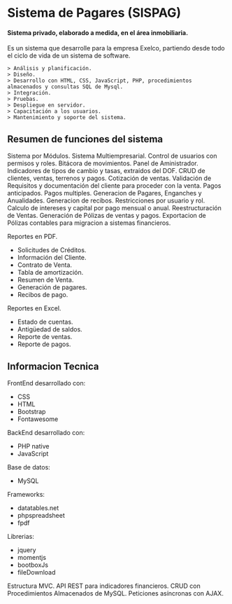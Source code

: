 Sistema de Pagares (SISPAG)
==
#### Sistema privado, elaborado a medida, en el área inmobiliaria.

Es un sistema que desarrolle para la empresa Exelco, partiendo desde todo el ciclo de vida de un sistema de software. 

    > Análisis y planificación.
    > Diseño.
    > Desarrollo con HTML, CSS, JavaScript, PHP, procedimientos almacenados y consultas SQL de Mysql. 
    > Integración.
    > Pruebas. 
    > Despliegue en servidor.
    > Capacitación a los usuarios.
    > Mantenimiento y soporte del sistema. 


## Resumen de funciones del sistema

Sistema por Módulos.
Sistema Multiempresarial.
Control de usuarios con permisos y roles.
Bitácora de movimientos.
Panel de Aministrador.
Indicadores de tipos de cambio y tasas, extraídos del DOF.
CRUD de clientes, ventas, terrenos y pagos.
Cotización de ventas. 
Validación de Requisitos y documentación del cliente para proceder con la venta.
Pagos anticipados.
Pagos multiples.
Generacion de Pagares, Enganches y Anualidades.
Generacion de recibos.
Restricciones por usuario y rol.
Calculo de intereses y capital por pago mensual o anual.
Reestructuración de Ventas.
Generación de Pólizas de ventas y pagos.
Exportacion de Pólizas contables para migracion a sistemas financieros. 

Reportes en PDF.
-	Solicitudes de Créditos.
-	Información del Cliente.
-	Contrato de Venta.
-	Tabla de amortización.
-   Resumen de Venta.
-	Generación de pagares.
-	Recibos de pago.

Reportes en Excel.
-	Estado de cuentas.
-	Antigüedad de saldos.
-	Reporte de ventas.
-	Reporte de pagos.


## Informacion Tecnica

FrontEnd desarrollado con:
- CSS
- HTML
- Bootstrap
- Fontawesome

BackEnd desarrollado con:
- PHP native
- JavaScript

Base de datos:
- MySQL

Frameworks:
- datatables.net
- phpspreadsheet
- fpdf

Librerias:
- jquery
- momentjs
- bootboxJs
- fileDownload


Estructura MVC.
API REST para indicadores financieros.
CRUD con Procedimientos Almacenados de MySQL.
Peticiones asíncronas con AJAX.
